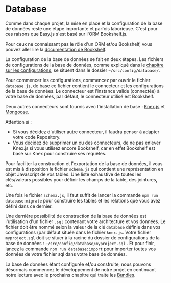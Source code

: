 # Database

Comme dans chaque projet, la mise en place et la configuration de la base de données reste une étape importante et parfois laborieuse. C'est pour ces raisons que Easy.js s'est basé sur l'ORM Bookshelf.js.

Pour ceux ne connaissant pas le rôle d'un ORM et/ou Bookshelf, vous pouvez aller lire la [documentation de Bookshelf](http://bookshelfjs.org).

La configuration de la base de données se fait en deux étapes.
Les fichiers de configurations de la base de données, comme expliqué dans le [chapitre sur les configurations](configurations.md), se situent dans le dossier `~/src/config/database/`.

Pour commencer les configurations, commencez par ouvrir le fichier `database.js`, de base ce fichier contient le connecteur et les configurations de la base de données. Le connecteur est l'instance valide (connectée) à votre base de données, par défaut, le connecteur utilisé est Bookshelf.

Deux autres connecteurs sont fournis avec l'installation de base : [Knex.js](http://knexjs.org) et [Mongoose](http://mongoosejs.com).

Attention si :
- Si vous décidez d'utiliser autre connecteur, il faudra penser à adapter votre code Repository.
- Vous décidez de supprimer un ou des connecteurs, de ne pas enlever Knex.js si vous utilisez encore Bookshelf, car en effet Bookshelf est basé sur Knex pour construire ses requêtes.

Pour faciliter la construction et l'exportation de la base de données, il vous est mis à disposition le fichier `schema.js` qui contient une représentation en objet Javascript de vos tables. Une liste exhaustive de toutes les clés/valeurs possibles pour définir les champs de la table, des jointures, etc.

Une fois le fichier `schema.js`, il faut suffit de lancer la commande `npm run database:migrate` pour construire les tables et les relations que vous avez défini dans ce dernier.

Une dernière possibilité de construction de la base de données est l'utilisation d'un fichier `.sql` contenant votre architecture et vos données. Le fichier doit être nommé selon la valeur de la clé `database` définie dans vos configurations (par défaut située dans le fichier `knex.js`. Votre fichier `myproject.sql` doit se situer à la racine du dossier de configurations de la base de données : `~/src/config/database/myproject.sql` . Et pour finir, lancez la commande `npm run database:import` pour importer toutes vos données de votre fichier sql dans votre base de données.

La base de données étant configurée et/ou construite, nous pouvons désormais commencez le développement de notre projet en continuant notre lecture avec le prochains chapitre qui traite les [Bundles](bundle.md).
